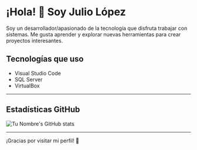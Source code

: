 # ¡Hola! 👋 Soy Julio López

Soy un desarrollador/apasionado de la tecnología que disfruta trabajar con sistemas. Me gusta aprender y explorar nuevas herramientas para crear proyectos interesantes.

## Tecnologías que uso

- Visual Studio Code  
- SQL Server  
- VirtualBox  

---

## Estadísticas GitHub

![Tu Nombre's GitHub stats](https://github-readme-stats.vercel.app/api?username=TU_USUARIO&show_icons=true&theme=radical)

---

¡Gracias por visitar mi perfil! 🚀
